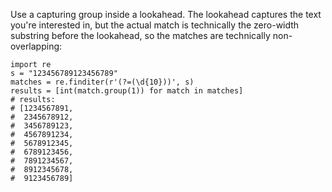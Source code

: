 Use a capturing group inside a lookahead. The lookahead captures the text you're interested in, but the actual match is technically the zero-width substring before the lookahead, so the matches are technically non-overlapping:

    import re 
    s = "123456789123456789"
    matches = re.finditer(r'(?=(\d{10}))', s)
    results = [int(match.group(1)) for match in matches]
    # results: 
    # [1234567891,
    #  2345678912,
    #  3456789123,
    #  4567891234,
    #  5678912345,
    #  6789123456,
    #  7891234567,
    #  8912345678,
    #  9123456789]
